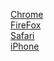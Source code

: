 [Chrome](chrome/index.md)  
[FireFox](fireFox/index.md)  
[Safari](safari.md)  
[iPhone](iphone.md)  
